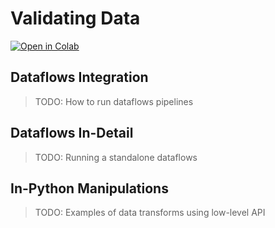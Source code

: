 # Validating Data

[![Open in Colab](https://colab.research.google.com/assets/colab-badge.svg)](https://colab.research.google.com/drive/1cJSZlG_v6OI3I2FtnXdKOSPjhwZNjMK1)



## Dataflows Integration

> TODO: How to run dataflows pipelines

## Dataflows In-Detail

> TODO: Running a standalone dataflows

## In-Python Manipulations

> TODO: Examples of data transforms using low-level API
